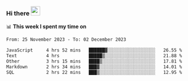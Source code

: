### Hi there <a href="https://www.gautamkrishnar.com/"><img src="https://media.giphy.com/media/hvRJCLFzcasrR4ia7z/giphy.gif" width="25px"></a>

📊 **This week I spent my time on**

<!--START_SECTION:waka-->

```txt
From: 25 November 2023 - To: 02 December 2023

JavaScript     4 hrs 52 mins   ██████▓░░░░░░░░░░░░░░░░░░   26.55 %
Text           4 hrs           █████▒░░░░░░░░░░░░░░░░░░░   21.88 %
Other          3 hrs 15 mins   ████▒░░░░░░░░░░░░░░░░░░░░   17.81 %
Markdown       2 hrs 34 mins   ███▓░░░░░░░░░░░░░░░░░░░░░   14.01 %
SQL            2 hrs 22 mins   ███▒░░░░░░░░░░░░░░░░░░░░░   12.95 %
```

<!--END_SECTION:waka-->
